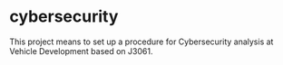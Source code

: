 # cybersecurity
This project means to set up a procedure for Cybersecurity analysis at Vehicle Development based on J3061. 
